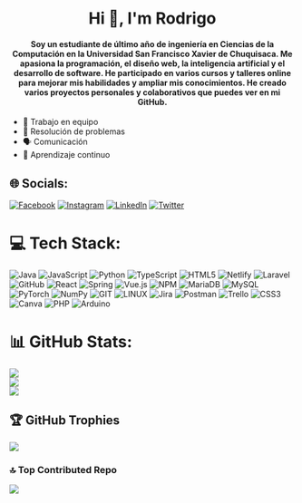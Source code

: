 <h1 align="center">Hi 👋, I'm Rodrigo</h1>
<h4 align="center">Soy un estudiante de último año de ingeniería en Ciencias de la Computación en la Universidad San Francisco Xavier de Chuquisaca. Me apasiona la programación, el diseño web, la inteligencia artificial y el desarrollo de software. He participado en varios cursos y talleres online para mejorar mis habilidades y ampliar mis conocimientos. He creado varios proyectos personales y colaborativos que puedes ver en mi GitHub.</h4>
<ul>
  <li>🤝 Trabajo en equipo</li>
  <li>🧠 Resolución de problemas</li>
  <li>🗣️ Comunicación</li>
  <li>🌱 Aprendizaje continuo</li>
</ul>

## 🌐 Socials:
[![Facebook](https://img.shields.io/badge/Facebook-%231877F2.svg?logo=Facebook&logoColor=white)](https://facebook.com/rodrigo.colque.2000) [![Instagram](https://img.shields.io/badge/Instagram-%23E4405F.svg?logo=Instagram&logoColor=white)](https://instagram.com/rodrygo.c.garcia) [![LinkedIn](https://img.shields.io/badge/LinkedIn-%230077B5.svg?logo=linkedin&logoColor=white)](https://linkedin.com/in/ariel-c-garcia) [![Twitter](https://img.shields.io/badge/Twitter-%231DA1F2.svg?logo=Twitter&logoColor=white)](https://twitter.com/@RodrigoCG2000) 

# 💻 Tech Stack:
![Java](https://img.shields.io/badge/java-%23ED8B00.svg?style=for-the-badge&logo=java&logoColor=white) ![JavaScript](https://img.shields.io/badge/javascript-%23323330.svg?style=for-the-badge&logo=javascript&logoColor=%23F7DF1E) ![Python](https://img.shields.io/badge/python-3670A0?style=for-the-badge&logo=python&logoColor=ffdd54) ![TypeScript](https://img.shields.io/badge/typescript-%23007ACC.svg?style=for-the-badge&logo=typescript&logoColor=white) ![HTML5](https://img.shields.io/badge/html5-%23E34F26.svg?style=for-the-badge&logo=html5&logoColor=white) ![Netlify](https://img.shields.io/badge/netlify-%23000000.svg?style=for-the-badge&logo=netlify&logoColor=#00C7B7) ![Laravel](https://img.shields.io/badge/laravel-%23FF2D20.svg?style=for-the-badge&logo=laravel&logoColor=white) ![GitHub](https://img.shields.io/badge/GitHub-%23121011.svg?style=for-the-badge&logo=github&logoColor=white) ![React](https://img.shields.io/badge/react-%2320232a.svg?style=for-the-badge&logo=react&logoColor=%2361DAFB) ![Spring](https://img.shields.io/badge/spring-%236DB33F.svg?style=for-the-badge&logo=spring&logoColor=white) ![Vue.js](https://img.shields.io/badge/vuejs-%2335495e.svg?style=for-the-badge&logo=vuedotjs&logoColor=%234FC08D) ![NPM](https://img.shields.io/badge/NPM-%23000000.svg?style=for-the-badge&logo=npm&logoColor=white) ![MariaDB](https://img.shields.io/badge/MariaDB-003545?style=for-the-badge&logo=mariadb&logoColor=white) ![MySQL](https://img.shields.io/badge/mysql-%2300f.svg?style=for-the-badge&logo=mysql&logoColor=white) ![PyTorch](https://img.shields.io/badge/PyTorch-%23EE4C2C.svg?style=for-the-badge&logo=PyTorch&logoColor=white) ![NumPy](https://img.shields.io/badge/numpy-%23013243.svg?style=for-the-badge&logo=numpy&logoColor=white) ![GIT](https://img.shields.io/badge/Git-fc6d26?style=for-the-badge&logo=git&logoColor=white) ![LINUX](https://img.shields.io/badge/Linux-FCC624?style=for-the-badge&logo=linux&logoColor=black) ![Jira](https://img.shields.io/badge/jira-%230A0FFF.svg?style=for-the-badge&logo=jira&logoColor=white) ![Postman](https://img.shields.io/badge/Postman-FF6C37?style=for-the-badge&logo=postman&logoColor=white) ![Trello](https://img.shields.io/badge/Trello-%23026AA7.svg?style=for-the-badge&logo=Trello&logoColor=white) ![CSS3](https://img.shields.io/badge/css3-%231572B6.svg?style=for-the-badge&logo=css3&logoColor=white) ![Canva](https://img.shields.io/badge/Canva-%2300C4CC.svg?style=for-the-badge&logo=Canva&logoColor=white) ![PHP](https://img.shields.io/badge/php-%23777BB4.svg?style=for-the-badge&logo=php&logoColor=white) ![Arduino](https://img.shields.io/badge/-Arduino-00979D?style=for-the-badge&logo=Arduino&logoColor=white)
# 📊 GitHub Stats:
![](https://github-readme-stats.vercel.app/api?username=rodrygo-c-garcia&theme=merko&hide_border=false&include_all_commits=false&count_private=false)<br/>
![](https://github-readme-streak-stats.herokuapp.com/?user=rodrygo-c-garcia&theme=merko&hide_border=false)<br/>
![](https://github-readme-stats.vercel.app/api/top-langs/?username=rodrygo-c-garcia&theme=merko&hide_border=false&include_all_commits=false&count_private=false&layout=compact)

## 🏆 GitHub Trophies
![](https://github-profile-trophy.vercel.app/?username=rodrygo-c-garcia&theme=gruvbox&no-frame=false&no-bg=true&margin-w=4)

### 🔝 Top Contributed Repo
![](https://github-contributor-stats.vercel.app/api?username=rodrygo-c-garcia&limit=5&theme=dark&combine_all_yearly_contributions=true)

<!-- Proudly created with GPRM ( https://gprm.itsvg.in ) -->
